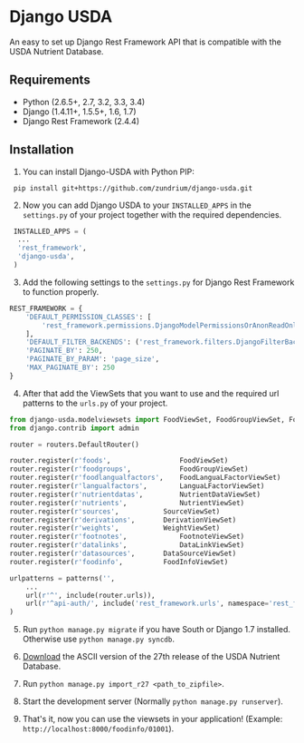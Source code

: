# Django USDA

An easy to set up Django Rest Framework API that is compatible with the USDA Nutrient Database.

## Requirements
- Python (2.6.5+, 2.7, 3.2, 3.3, 3.4)
- Django (1.4.11+, 1.5.5+, 1.6, 1.7)
- Django Rest Framework (2.4.4)

## Installation
1. You can install Django-USDA with Python PIP:

  ```
   pip install git+https://github.com/zundrium/django-usda.git
  ```
  
2. Now you can add Django USDA to your `INSTALLED_APPS` in the `settings.py` of your project together with the required dependencies.

  ```python
   INSTALLED_APPS = (
    ...
    'rest_framework',
    'django-usda',
   )
  ```

3. Add the following settings to the `settings.py` for Django Rest Framework to function properly.

  ```python
  REST_FRAMEWORK = {
      'DEFAULT_PERMISSION_CLASSES': [
          'rest_framework.permissions.DjangoModelPermissionsOrAnonReadOnly'
      ],
      'DEFAULT_FILTER_BACKENDS': ('rest_framework.filters.DjangoFilterBackend',),
      'PAGINATE_BY': 250,
      'PAGINATE_BY_PARAM': 'page_size',
      'MAX_PAGINATE_BY': 250
  }
  ```

4. After that add the ViewSets that you want to use and the required url patterns to the `urls.py` of your project.

  ```python
  from django-usda.modelviewsets import FoodViewSet, FoodGroupViewSet, FoodLanguaLFactorViewSet, LanguaLFactorViewSet, NutrientDataViewSet, NutrientViewSet, SourceViewSet, DerivationViewSet, WeightViewSet, FootnoteViewSet, DataLinkViewSet, DataSourceViewSet, FoodInfoViewSet
  from django.contrib import admin
  
  router = routers.DefaultRouter()
  
  router.register(r'foods', 				FoodViewSet)
  router.register(r'foodgroups', 			FoodGroupViewSet)
  router.register(r'foodlangualfactors', 	FoodLanguaLFactorViewSet)
  router.register(r'langualfactors', 		LanguaLFactorViewSet)
  router.register(r'nutrientdatas', 		NutrientDataViewSet)
  router.register(r'nutrients', 			NutrientViewSet)
  router.register(r'sources', 			SourceViewSet)
  router.register(r'derivations', 		DerivationViewSet)
  router.register(r'weights', 			WeightViewSet)
  router.register(r'footnotes', 			FootnoteViewSet)
  router.register(r'datalinks', 			DataLinkViewSet)
  router.register(r'datasources', 		DataSourceViewSet)
  router.register(r'foodinfo', 			FoodInfoViewSet)
  
  urlpatterns = patterns('',
      ...
      url(r'^', include(router.urls)),
      url(r'^api-auth/', include('rest_framework.urls', namespace='rest_framework')),
  )
  ```

5. Run `python manage.py migrate` if you have South or Django 1.7 installed. Otherwise use `python manage.py syncdb`.

6. [Download][1] the ASCII version of the 27th release of the USDA Nutrient Database.

7. Run `python manage.py import_r27 <path_to_zipfile>`.

8. Start the development server (Normally `python manage.py runserver`).

9. That's it, now you can use the viewsets in your application! (Example: `http://localhost:8000/foodinfo/01001`).
 
[1]: http://www.ars.usda.gov/Services/docs.htm?docid=24912

